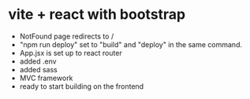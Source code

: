 # vite + react with bootstrap
- NotFound page redirects to /
- "npm run deploy" set to "build" and "deploy" in the same command.
- App.jsx is set up to react router
- added .env
- added sass
- MVC framework
- ready to start building on the frontend



